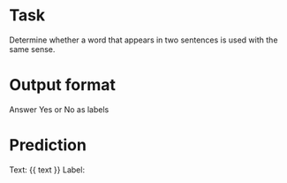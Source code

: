 # Task
Determine whether a word that appears in two sentences is used with the same sense.

# Output format
Answer Yes or No as labels

# Prediction
Text: {{ text }}
Label:
